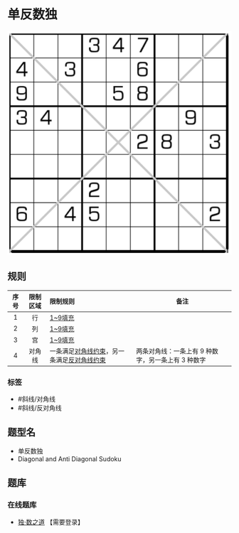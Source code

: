 # 单反数独
<!-- START doctoc generated TOC please keep comment here to allow auto update -->
<!-- DON'T EDIT THIS SECTION, INSTEAD RE-RUN doctoc TO UPDATE -->

<!-- END doctoc generated TOC please keep comment here to allow auto update -->

![题](../../../../images/sudoku/单反数独.png)

## 规则

<!-- markdownlint-disable MD013 -->
| 序号  | 限制区域 | 限制规则                      | 备注                           |
|:---:|:----:|:--------------------------|------------------------------|
|  1  |  行   | [1~9填充]                   |                              |
|  2  |  列   | [1~9填充]                   |                              |
|  3  |  宫   | [1~9填充]                   |                              |
|  4  | 对角线  | 一条满足[对角线约束]，另一条满足[反对角线约束] | 两条对角线：一条上有 9 种数字，另一条上有 3 种数字 |
<!-- markdownlint-enable MD013 -->

### 标签

- #斜线/对角线
- #斜线/反对角线

## 题型名

- 单反数独
- Diagonal and Anti Diagonal Sudoku

## 题库

### 在线题库

- [独·数之道](http://www.sudokufans.org.cn/lx/game.index.php?type=fx2) 【需要登录】

[1~9填充]: ../../../../rules/rules.md#1to9填充

[对角线约束]: ../../../../rules/rules.md#对角线约束

[反对角线约束]: ../../../../rules/rules.md#反对角线约束
